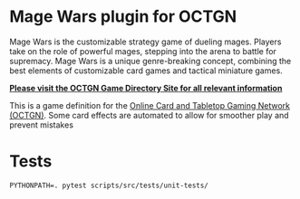 Mage Wars plugin for OCTGN
==========================

Mage Wars is the customizable strategy game of dueling mages. Players take on the role of powerful mages, stepping into the arena to battle for supremacy. Mage Wars is a unique genre-breaking concept, combining the best elements of customizable card games and tactical miniature games.


**[Please visit the OCTGN Game Directory Site for all relevant information](http://octgn.gamersjudgement.com/wordpress/magewars/)**

This is a game definition for the [Online Card and Tabletop Gaming Network (OCTGN)](http://octgn.net). Some card effects are automated to allow for smoother play and prevent mistakes


# Tests

`PYTHONPATH=. pytest scripts/src/tests/unit-tests/`


